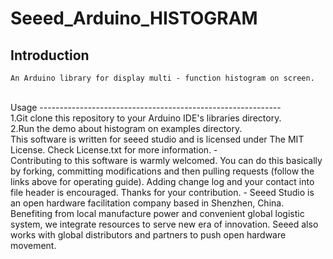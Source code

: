 Seeed_Arduino_HISTOGRAM
============================================================
Introduction
------------------------------------------------------------
    An Arduino library for display multi - function histogram on screen.
<br> 
Usage
------------------------------------------------------------<br>
    1.Git clone this repository to your Arduino IDE's libraries directory.<br>
    2.Run the demo about histogram on examples directory.<br>
    This software is written for seeed studio and is licensed under The MIT License. Check License.txt for more information.
-<br>
    Contributing to this software is warmly welcomed. You can do this basically by
    forking, committing modifications and then pulling requests (follow the links above
    for operating guide). Adding change log and your contact into file header is encouraged.
    Thanks for your contribution.
-
    Seeed Studio is an open hardware facilitation company based in Shenzhen, China.
    Benefiting from local manufacture power and convenient global logistic system,
    we integrate resources to serve new era of innovation. Seeed also works with
    global distributors and partners to push open hardware movement.
